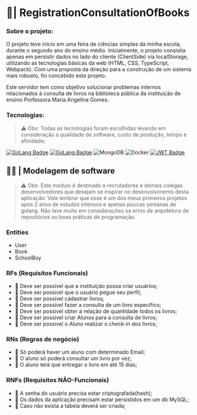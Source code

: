#  🦦| RegistrationConsultationOfBooks

### Sobre o projeto: 

O projeto teve início em uma feira de ciências simples da minha escola, durante o segundo ano do ensino médio. Inicialmente, o projeto consistia apenas em persistir dados no lado do cliente (ClientSide) via localStorage, utilizando as tecnologias básicas da web (HTML, CSS, TypeScript, Webpack). Com uma proposta da direção para a construção de um sistema mais robusto, foi concebido este projeto.

Este servidor tem como objetivo solucionar problemas internos relacionados à consulta de livros na biblioteca pública da instituição de ensino Professora Maria Angelina Gomes.

### Tecnologias:

> ⚠ Obs: Todas as tecnologias foram escolhidas levando em consideração a qualidade de software, custo de produção, tempo e afinidade;

[![GoLang Badge](https://img.shields.io/badge/Go-00ADD8?style=for-the-badge&logo=go&logoColor=white)](https://go.dev/)
[![GoLang Badge](https://img.shields.io/badge/Echo-00ADD8?style=for-the-badge&logo&logoColor=white)](https://go.dev/)
![MongoDB](https://img.shields.io/badge/MongoDB-%234ea94b.svg?style=for-the-badge&logo=mongodb&logoColor=white)
![Docker](https://img.shields.io/badge/docker-%230db7ed.svg?style=for-the-badge&logo=docker&logoColor=white)
[![JWT Badge](https://img.shields.io/badge/jwt-181818?style=for-the-badge&logo=json-web-tokens&logoColor=yellow)](https://jwt.io/) 
## 👨‍💻 | Modelagem de software

> ⚠ Obs: Este modulo é destinado a recrutadores e demais colegas desenvolvedores que desejam se inspirar no desenvolvimento desta aplicação. Vale lembrar que esse é um dos meus primeiros projetos após 2 anos de estudos intensos e apenas poucas semanas de golang. Não leve muito em considerações os erros de arquitetura de repositórios ou boas práticas de programação. 

### Entities
- User
- Book
- SchoolBoy

### RFs (Requisitos Funcionais)
- 🔴 Deve ser possível que a instituição possa criar usuários;
- 🔴 Deve ser possível que o usuário pegue seu perfil;
- 🔴 Deve ser possível cadastrar livros;
- 🔴 Deve ser possível fazer a consulta de um livro especifico;
- 🔴 Deve ser possível obter a relação de quantidade todos os livros;
- 🔴 Deve ser possível criar Alunos para a consulta de livros;
- 🔴 Deve ser possível o Aluno realizar o check-in dos livros;

### RNs (Regras de negócio)
- 🔴 Só poderá haver um aluno com determinado Email;
- 🔴 O aluno só poderá consultar um livro por vez;
- 🔴 O aluno terá que entregar o livro em até 15 dias;

### RNFs (Requisitos NÃO-Funcionais)
- 🔴 A senha do usuário precisa estar criptografada(hash);
- 🔴 Os dados da aplicação precisam estar persistidos em um db MySQL;
- 🔴 Caso não exista a tabela deverá ser criada;
